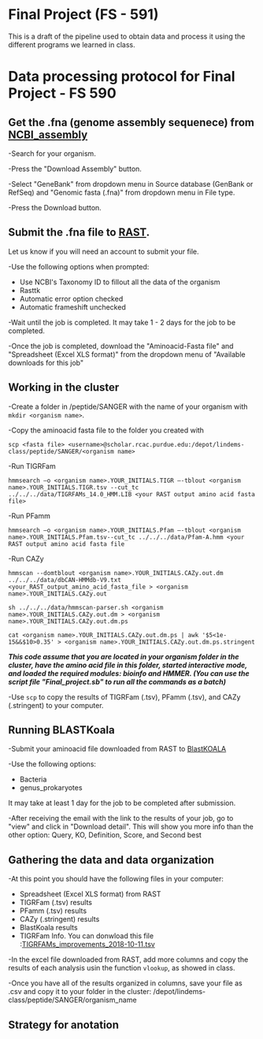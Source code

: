# Final Project (FS - 591)

This is a draft of the pipeline used to obtain data and process it using the different programs we learned in class. 

# Data processing protocol for Final Project - FS 590

## Get the .fna (genome assembly sequenece) from [NCBI_assembly](https://www.ncbi.nlm.nih.gov/assembly/)

-Search for your organism.

-Press the "Download Assembly" button. 

-Select "GeneBank" from dropdown menu in Source database (GenBank or RefSeq) and "Genomic fasta (.fna)" from dropdown menu in File type. 

-Press the Download button.

## Submit the .fna file to [RAST](https://rast.nmpdr.org). 

Let us know if you will need an account to submit your file. 

-Use the following options when prompted:
  * Use NCBI's Taxonomy ID to fillout all the data of the organism
  * Rasttk
  * Automatic error option checked 
  * Automatic frameshift unchecked

-Wait until the job is completed. It may take 1 - 2 days for the job to be completed. 

-Once the job is completed, download the "Aminoacid-Fasta file" and "Spreadsheet (Excel XLS format)" from the dropdown menu of "Available downloads for this job"

## Working in the cluster

-Create a folder in /peptide/SANGER with the name of your organism with `mkdir <organism name>`. 

-Copy the aminoacid fasta file to the folder you created with 

```
scp <fasta file> <username>@scholar.rcac.purdue.edu:/depot/lindems-class/peptide/SANGER/<organism name>
```

-Run TIGRFam

```
hmmsearch –o <organism name>.YOUR_INITIALS.TIGR –-tblout <organism name>.YOUR_INITIALS.TIGR.tsv --cut_tc ../../../data/TIGRFAMs_14.0_HMM.LIB <your RAST output amino acid fasta file>
```

-Run PFamm

```
hmmsearch –o <organism name>.YOUR_INITIALS.Pfam –-tblout <organism name>.YOUR_INITIALS.Pfam.tsv--cut_tc ../../../data/Pfam-A.hmm <your RAST output amino acid fasta file
```

-Run CAZy

```
hmmscan --domtblout <organism name>.YOUR_INITIALS.CAZy.out.dm ../../../data/dbCAN-HMMdb-V9.txt <your_RAST_output_amino_acid_fasta_file > <organism name>.YOUR_INITIALS.CAZy.out
```

```
sh ../../../data/hmmscan-parser.sh <organism name>.YOUR_INITIALS.CAZy.out.dm > <organism name>.YOUR_INITIALS.CAZy.out.dm.ps
```

```
cat <organism name>.YOUR_INITIALS.CAZy.out.dm.ps | awk '$5<1e-15&&$10>0.35' > <organism name>.YOUR_INITIALS.CAZy.out.dm.ps.stringent
```

***This code assume that you are located in your organism folder in the cluster, have the amino acid file in this folder, started interactive mode, and loaded the required modules: bioinfo and HMMER. (You can use the script file "Final_project.sb" to run all the commands as a batch)***

-Use `scp` to copy the results of TIGRFam (.tsv), PFamm (.tsv), and CAZy (.stringent) to your computer.

## Running BLASTKoala

-Submit your aminoacid file downloaded from RAST to [BlastKOALA](https://www.kegg.jp/blastkoala/)

-Use the following options:

 * Bacteria
 * genus_prokaryotes

It may take at least 1 day for the job to be completed after submission. 

-After receiving the email with the link to the results of your job, go to "view" and click in "Download detail". This will show you more info than the other option: Query, KO, Definition, Score, and Second best

## Gathering the data and data organization

-At this point you should have the following files in your computer:

 * Spreadsheet (Excel XLS format) from RAST
 * TIGRFam (.tsv) results
 * PFamm (.tsv) results
 * CAZy (.stringent) results
 * BlastKoala results
 * TIGRFam Info. You can donwload this file :[TIGRFAMs_improvements_2018-10-11.tsv](https://ftp.ncbi.nlm.nih.gov/hmm/TIGRFAMs/TIGRFAMs_improvements_2018-10-11.tsv)

-In the excel file downloaded from RAST, add more columns and copy the results of each analysis usin the function `vlookup`, as showed in class.

-Once you have all of the results organized in columns, save your file as .csv and copy it to your folder in the cluster: /depot/lindems-class/peptide/SANGER/organism_name

## Strategy for anotation

